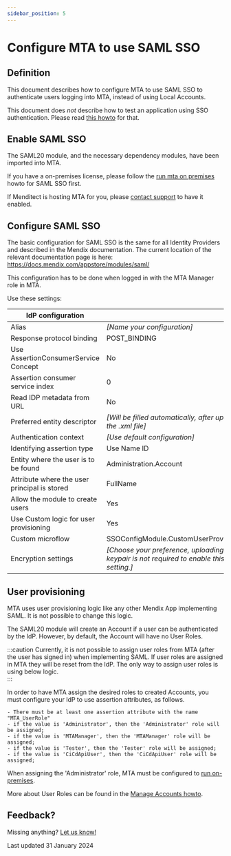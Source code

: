 ```yaml
---
sidebar_position: 5
---
```


# Configure MTA to use SAML SSO

## Definition

This document describes how to configure MTA to use SAML SSO to authenticate users logging into MTA, instead of using Local Accounts.

This document does *not* describe how to test an application using SSO authentication. Please read [this howto](../design-tests/test-without-local-account) for that.

## Enable SAML SSO
The SAML20 module, and the necessary dependency modules, have been imported into MTA. 

If you have a on-premises license, please follow the [run mta on premises](run-mta-on-premise#saml-sso) howto for SAML SSO first.

If Menditect is hosting MTA for you, please [contact support](mailto:support@menditect.com) to have it enabled. 


## Configure SAML SSO

The basic configuration for SAML SSO is the same for all Identity Providers and described in the Mendix documentation. The current location of the relevant documentation page is here: https://docs.mendix.com/appstore/modules/saml/

This configuration has to be done when logged in with the MTA Manager role in MTA.

Use these settings:

| IdP configuration                            |                                                                                         |
| -------------------------------------------- | --------------------------------------------------------------------------------------- |
| Alias                                        | *[Name your configuration]*                                                             |
| Response protocol binding                    | POST_BINDING                                                                            |
| Use AssertionConsumerService Concept         | No                                                                                      |
| Assertion consumer service index             | 0                                                                                       |
| Read IDP metadata from URL                   | No                                                                                      |
| Preferred entity descriptor                  | *[Will be filled automatically, after uploading the .xml file]*                         |
| Authentication context                       | *[Use default configuration]*                                                           |
| Identifying assertion type                   | Use Name ID                                                                             |
| Entity where the user is to be found         | Administration.Account                                                                  |
| Attribute where the user principal is stored | FullName                                                                                |
| Allow the module to create users             | Yes                                                                                     |
| Use Custom logic for user provisioning       | Yes                                                                                     |
| Custom microflow                             | SSOConfigModule.CustomUserProvisioning                                                  |
| Encryption settings                          | *[Choose your preference, uploading a keypair is not required to enable this setting.]* |


## User provisioning

MTA uses user provisioning logic like any other Mendix App implementing SAML. It is not possible to change this logic.

The SAML20 module will create an Account if a user can be authenticated by the IdP. However, by default, the Account will have no User Roles. 

:::caution
Currently, it is not possible to assign user roles from MTA (after the user has signed in) when implementing SAML. If user roles are assigned in MTA they will be reset from the IdP. The only way to assign user roles is using below logic.  
:::

In order to have MTA assign the desired roles to created Accounts, you must configure your IdP to use assertion attributes, as follows.

```
- There must be at least one assertion attribute with the name "MTA_UserRole"
- if the value is 'Administrator', then the 'Administrator' role will be assigned;
- if the value is 'MTAManager', then the 'MTAManager' role will be assigned;
- if the value is 'Tester', then the 'Tester' role will be assigned;
- if the value is 'CiCdApiUser', then the 'CiCdApiUser' role will be assigned;
```

When assigning the 'Administrator' role, MTA must be configured to [run on-premises](run-mta-on-premise.md).

More about User Roles can be found in the [Manage Accounts howto](manage-accounts#mta-user-roles).

## Feedback?
Missing anything? [Let us know!](mailto:support@menditect.com)

Last updated 31 January 2024

